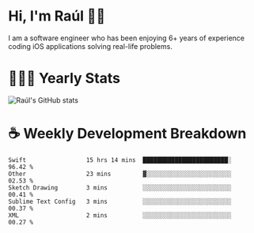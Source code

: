 # Hi, I'm Raúl 👋🏻

I am a software engineer who has been enjoying 6+ years of experience coding iOS applications solving real-life problems.

# 👨🏻‍💻 Yearly Stats
![Raúl's GitHub stats](https://github-readme-stats.vercel.app/api?username=rpairo&show_icons=true&count_private=true&hide=stars&v=5)

# ☕️ Weekly Development Breakdown
<!-- ![Raúl's wakatime stats](https://github-readme-stats.vercel.app/api/wakatime?username=rpairo&layout=compact&v=2) -->

<!--START_SECTION:waka-->
```text
Swift                 15 hrs 14 mins  ████████████████████████░   96.42 % 
Other                 23 mins         ▓░░░░░░░░░░░░░░░░░░░░░░░░   02.53 % 
Sketch Drawing        3 mins          ░░░░░░░░░░░░░░░░░░░░░░░░░   00.41 % 
Sublime Text Config   3 mins          ░░░░░░░░░░░░░░░░░░░░░░░░░   00.37 % 
XML                   2 mins          ░░░░░░░░░░░░░░░░░░░░░░░░░   00.27 % 
```
<!--END_SECTION:waka-->
